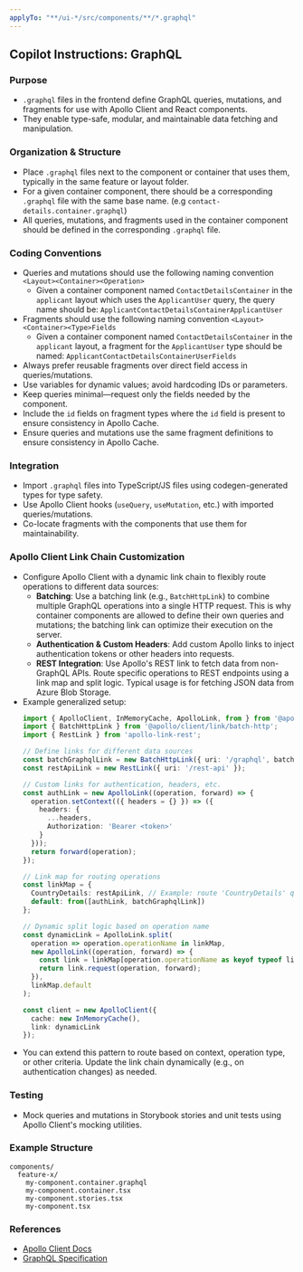 ```yaml
---
applyTo: "**/ui-*/src/components/**/*.graphql"
---
```


## Copilot Instructions: GraphQL

### Purpose

- `.graphql` files in the frontend define GraphQL queries, mutations, and fragments for use with Apollo Client and React components.
- They enable type-safe, modular, and maintainable data fetching and manipulation.

### Organization & Structure

- Place `.graphql` files next to the component or container that uses them, typically in the same feature or layout folder.
- For a given container component, there should be a corresponding `.graphql` file with the same base name. (e.g `contact-details.container.graphql`)
- All queries, mutations, and fragments used in the container component should be defined in the corresponding `.graphql` file.

### Coding Conventions

- Queries and mutations should use the following naming convention `<Layout><Container><Operation>`
    - Given a container component named `ContactDetailsContainer` in the `applicant` layout which uses the `ApplicantUser` query, the query name should be: `ApplicantContactDetailsContainerApplicantUser`
- Fragments should use the following naming convention `<Layout><Container><Type>Fields`
    - Given a container component named `ContactDetailsContainer` in the `applicant` layout, a fragment for the `ApplicantUser` type should be named: `ApplicantContactDetailsContainerUserFields`
- Always prefer reusable fragments over direct field access in queries/mutations.
- Use variables for dynamic values; avoid hardcoding IDs or parameters.
- Keep queries minimal—request only the fields needed by the component.
- Include the `id` fields on fragment types where the `id` field is present to ensure consistency in Apollo Cache.
- Ensure queries and mutations use the same fragment definitions to ensure consistency in Apollo Cache.

### Integration


- Import `.graphql` files into TypeScript/JS files using codegen-generated types for type safety.
- Use Apollo Client hooks (`useQuery`, `useMutation`, etc.) with imported queries/mutations.
- Co-locate fragments with the components that use them for maintainability.

### Apollo Client Link Chain Customization

- Configure Apollo Client with a dynamic link chain to flexibly route operations to different data sources:
    - **Batching**: Use a batching link (e.g., `BatchHttpLink`) to combine multiple GraphQL operations into a single HTTP request. This is why container components are allowed to define their own queries and mutations; the batching link can optimize their execution on the server.
    - **Authentication & Custom Headers**: Add custom Apollo links to inject authentication tokens or other headers into requests.
    - **REST Integration**: Use Apollo's REST link to fetch data from non-GraphQL APIs. Route specific operations to REST endpoints using a link map and split logic. Typical usage is for fetching JSON data from Azure Blob Storage.
- Example generalized setup:
    ```ts
    import { ApolloClient, InMemoryCache, ApolloLink, from } from '@apollo/client';
    import { BatchHttpLink } from '@apollo/client/link/batch-http';
    import { RestLink } from 'apollo-link-rest';

    // Define links for different data sources
    const batchGraphqlLink = new BatchHttpLink({ uri: '/graphql', batchMax: 10, batchInterval: 20 });
    const restApiLink = new RestLink({ uri: '/rest-api' });

    // Custom links for authentication, headers, etc.
    const authLink = new ApolloLink((operation, forward) => {
      operation.setContext(({ headers = {} }) => ({
        headers: {
          ...headers,
          Authorization: 'Bearer <token>'
        }
      }));
      return forward(operation);
    });

    // Link map for routing operations
    const linkMap = {
      CountryDetails: restApiLink, // Example: route 'CountryDetails' query to REST
      default: from([authLink, batchGraphqlLink])
    };

    // Dynamic split logic based on operation name
    const dynamicLink = ApolloLink.split(
      operation => operation.operationName in linkMap,
      new ApolloLink((operation, forward) => {
        const link = linkMap[operation.operationName as keyof typeof linkMap] || linkMap.default;
        return link.request(operation, forward);
      }),
      linkMap.default
    );

    const client = new ApolloClient({
      cache: new InMemoryCache(),
      link: dynamicLink
    });
    ```
- You can extend this pattern to route based on context, operation type, or other criteria. Update the link chain dynamically (e.g., on authentication changes) as needed.

### Testing

- Mock queries and mutations in Storybook stories and unit tests using Apollo Client's mocking utilities.

### Example Structure

```
components/
  feature-x/
    my-component.container.graphql
    my-component.container.tsx
    my-component.stories.tsx
    my-component.tsx
```

### References

- [Apollo Client Docs](https://www.apollographql.com/docs/react/)
- [GraphQL Specification](https://spec.graphql.org/)